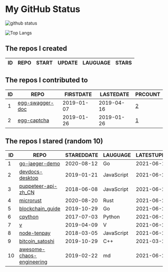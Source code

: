 # My GitHub Status

<img src="https://github-readme-stats-1.yihong0618.vercel.app/api?username=jc-lathander&show_icons=true&&&hide_title=true&count_private=true" alt="github status" />

![Top Langs](https://github-readme-stats-1.yihong0618.vercel.app/api/top-langs/?username=jc-lathander&layout=compact)

<!--START_SECTION:my_github-->
## The repos I created
| ID | REPO | START | UPDATE | LAUGUAGE | STARS |
|----|------|-------|--------|----------|-------|

## The repos I contributed to
| ID |                                REPO                                | FIRSTDATE  | LASTEDATE  |                                          PRCOUNT                                           |
|----|--------------------------------------------------------------------|------------|------------|--------------------------------------------------------------------------------------------|
|  1 | [egg-swagger-doc](https://github.com/Yanshijie-EL/egg-swagger-doc) | 2019-01-07 | 2019-04-16 | [2](https://github.com/Yanshijie-EL/egg-swagger-doc/pulls?q=is%3Apr+author%3Ajc-lathander) |
|  2 | [egg-captcha](https://github.com/Raoul1996/egg-captcha)            | 2019-01-26 | 2019-01-26 | [1](https://github.com/Raoul1996/egg-captcha/pulls?q=is%3Apr+author%3Ajc-lathander)        |

## The repos I stared (random 10)
| ID |                                        REPO                                         | STAREDDATE |  LAUGUAGE  | LATESTUPDATE |
|----|-------------------------------------------------------------------------------------|------------|------------|--------------|
|  1 | [go-jaeger-demo](https://github.com/xinliangnote/go-jaeger-demo)                    | 2020-08-12 | Go         | 2021-06-17   |
|  2 | [devdocs-desktop](https://github.com/egoist/devdocs-desktop)                        | 2019-01-21 | JavaScript | 2021-06-24   |
|  3 | [puppeteer-api-zh_CN](https://github.com/zhaoqize/puppeteer-api-zh_CN)              | 2018-06-08 | JavaScript | 2021-06-23   |
|  4 | [microrust](https://github.com/droogmic/microrust)                                  | 2020-08-20 | Rust       | 2021-06-22   |
|  5 | [blockchain_guide](https://github.com/yeasy/blockchain_guide)                       | 2019-10-29 | Go         | 2021-06-24   |
|  6 | [cpython](https://github.com/python/cpython)                                        | 2017-07-03 | Python     | 2021-06-25   |
|  7 | [v](https://github.com/vlang/v)                                                     | 2019-04-09 | V          | 2021-06-24   |
|  8 | [node-tenpay](https://github.com/befinal/node-tenpay)                               | 2018-03-05 | JavaScript | 2021-06-23   |
|  9 | [bitcoin_satoshi](https://github.com/brain-zhang/bitcoin_satoshi)                   | 2019-10-29 | C++        | 2021-03-23   |
| 10 | [awesome-chaos-engineering](https://github.com/dastergon/awesome-chaos-engineering) | 2019-02-22 | md         | 2021-06-24   |

<!--END_SECTION:my_github-->
